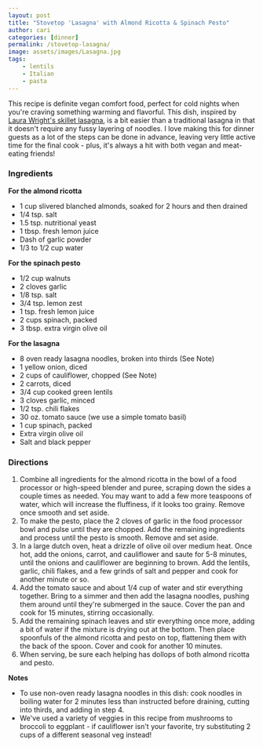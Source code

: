 ```yaml
---
layout: post
title: "Stovetop 'Lasagna' with Almond Ricotta & Spinach Pesto"
author: cari
categories: [dinner]
permalink: /stovetop-lasagna/
image: assets/images/Lasagna.jpg
tags:
    - lentils
    - Italian
    - pasta
---
```


This recipe is definite vegan comfort food, perfect for cold nights when you're craving something warming and flavorful. This dish, inspired by [Laura Wright's skillet lasagna](https://thefirstmess.com/2017/05/10/vegan-skillet-lasagna-recipe/), is a bit easier than a traditional lasagna in that it doesn't require any fussy layering of noodles. I love making this for dinner guests as a lot of the steps can be done in advance, leaving very little active time for the final cook - plus, it's always a hit with both vegan and meat-eating friends!

<h3> Ingredients </h3>

**For the almond ricotta**
- 1 cup slivered blanched almonds, soaked for 2 hours and then drained
- 1/4 tsp. salt
- 1.5 tsp. nutritional yeast
- 1 tbsp. fresh lemon juice
- Dash of garlic powder
- 1/3 to 1/2 cup water

**For the spinach pesto**
- 1/2 cup walnuts
- 2 cloves garlic
- 1/8 tsp. salt
- 3/4 tsp. lemon zest
- 1 tsp. fresh lemon juice
- 2 cups spinach, packed
- 3 tbsp. extra virgin olive oil

**For the lasagna**
- 8 oven ready lasagna noodles, broken into thirds (See Note)
- 1 yellow onion, diced
- 2 cups of cauliflower, chopped (See Note)
- 2 carrots, diced
- 3/4 cup cooked green lentils
- 3 cloves garlic, minced
- 1/2 tsp. chili flakes
- 30 oz. tomato sauce (we use a simple tomato basil)
- 1 cup spinach, packed
- Extra virgin olive oil
- Salt and black pepper

<h3> Directions </h3>

1. Combine all ingredients for the almond ricotta in the bowl of a food processor or high-speed blender and puree, scraping down the sides a couple times as needed. You may want to add a few more teaspoons of water, which will increase the fluffiness, if it looks too grainy. Remove once smooth and set aside.
2. To make the pesto, place the 2 cloves of garlic in the food processor bowl and pulse until they are chopped. Add the remaining ingredients and process until the pesto is smooth. Remove and set aside.
3. In a large dutch oven, heat a drizzle of olive oil over medium heat. Once hot, add the onions, carrot, and cauliflower and saute for 5-8 minutes, until the onions and cauliflower are beginning to brown. Add the lentils, garlic, chili flakes, and a few grinds of salt and pepper and cook for another minute or so.
4. Add the tomato sauce and about 1/4 cup of water and stir everything together. Bring to a simmer and then add the lasagna noodles, pushing them around until they're submerged in the sauce. Cover the pan and cook for 15 minutes, stirring occasionally.
5. Add the remaining spinach leaves and stir everything once more, adding a bit of water if the mixture is drying out at the bottom. Then place spoonfuls of the almond ricotta and pesto on top, flattening them with the back of the spoon. Cover and cook for another 10 minutes.
6. When serving, be sure each helping has dollops of both almond ricotta and pesto.

**Notes**
- To use non-oven ready lasagna noodles in this dish: cook noodles in boiling water for 2 minutes less than instructed before draining, cutting into thirds, and adding in step 4.
- We've used a variety of veggies in this recipe from mushrooms to broccoli to eggplant - if cauliflower isn't your favorite, try substituting 2 cups of a different seasonal veg instead!